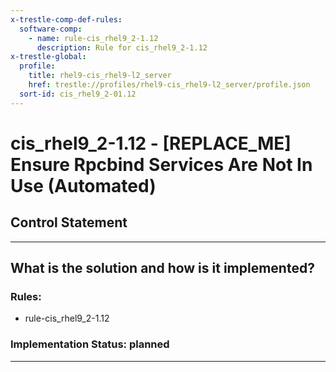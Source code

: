 ```yaml
---
x-trestle-comp-def-rules:
  software-comp:
    - name: rule-cis_rhel9_2-1.12
      description: Rule for cis_rhel9_2-1.12
x-trestle-global:
  profile:
    title: rhel9-cis_rhel9-l2_server
    href: trestle://profiles/rhel9-cis_rhel9-l2_server/profile.json
  sort-id: cis_rhel9_2-01.12
---
```


# cis_rhel9_2-1.12 - \[REPLACE_ME\] Ensure Rpcbind Services Are Not In Use (Automated)

## Control Statement

______________________________________________________________________

## What is the solution and how is it implemented?

<!-- For implementation status enter one of: implemented, partial, planned, alternative, not-applicable -->

<!-- Note that the list of rules under ### Rules: is read-only and changes will not be captured after assembly to JSON -->

<!-- Add control implementation description here for control: cis_rhel9_2-1.12 -->

### Rules:

  - rule-cis_rhel9_2-1.12

### Implementation Status: planned

______________________________________________________________________

